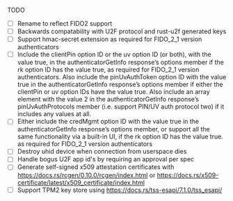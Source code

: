TODO
- [ ] Rename to reflect FIDO2 support
- [ ] Backwards compatability with U2F protocol and rust-u2f generated keys
- [ ] Support hmac-secret extension as required for FIDO_2_1 version authenticators
- [ ] Include the clientPin option ID or the uv option ID (or both), with the value true, in the authenticatorGetInfo response’s options member if the rk option ID has the value true, as required for FIDO_2_1 version authenticators. Also include the pinUvAuthToken option ID with the value true in the authenticatorGetInfo response’s options member if either the clientPin or uv option IDs have the value true. Also include an array element with the value 2 in the authenticatorGetInfo response’s pinUvAuthProtocols member (i.e. support PIN/UV auth protocol two) if it includes any values at all.
- [ ] Either include the credMgmt option ID with the value true in the authenticatorGetInfo response’s options member, or support all the same functionality via a built-in UI, if the rk option ID has the value true. as required for FIDO_2_1 version authenticators
- [ ] Destroy uhid device when connection from userspace dies
- [ ] Handle bogus U2F app id's by requiring an approval per spec
- [ ] Generate self-signed x509 attestation certificates with https://docs.rs/rcgen/0.10.0/rcgen/index.html or https://docs.rs/x509-certificate/latest/x509_certificate/index.html
- [ ] Support TPM2 key store using https://docs.rs/tss-esapi/7.1.0/tss_esapi/
